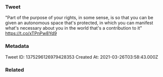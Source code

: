 ### Tweet
"Part of the purpose of your rights, in some sense, is so that you can be given an autonomous space that's protected, in which you can manifest what's necessary about you in the world that's a contribution to it" https://t.co/xTPnPw8Yd9

### Metadata
Tweet ID: 1375296126979428353
Created At: 2021-03-26T03:58:43.000Z

### Related

